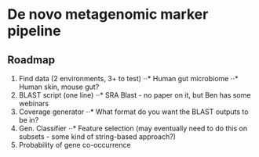 # De novo metagenomic marker pipeline

## Roadmap
1. Find data (2 environments, 3+ to test)
⋅⋅* Human gut microbiome
⋅⋅* Human skin, mouse gut?
2. BLAST script (one line)
⋅⋅* SRA Blast - no paper on it, but Ben has some webinars
3. Coverage generator
⋅⋅* What format do you want the BLAST outputs to be in?
4. Gen. Classifier 
⋅⋅* Feature selection (may eventually need to do this on subsets - some kind of string-based approach?) 
5. Probability of gene co-occurrence 


